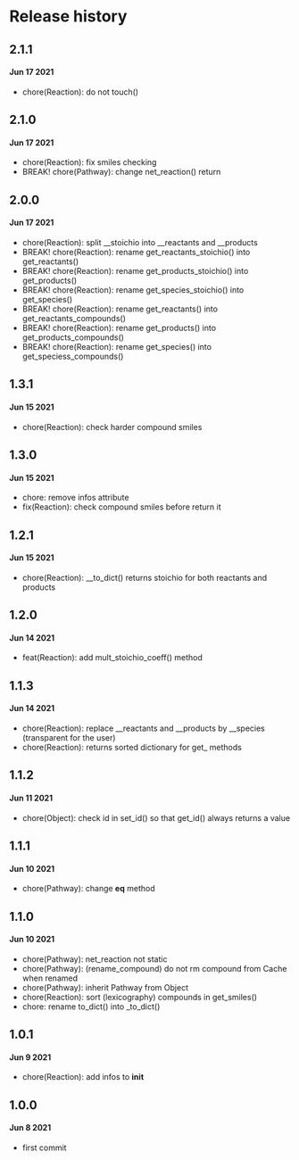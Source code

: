 # Release history

## 2.1.1
#### Jun 17 2021
- chore(Reaction): do not touch()

## 2.1.0
#### Jun 17 2021
- chore(Reaction): fix smiles checking
- BREAK! chore(Pathway): change net_reaction() return

## 2.0.0
#### Jun 17 2021
- chore(Reaction): split __stoichio into __reactants and __products
- BREAK! chore(Reaction): rename get_reactants_stoichio() into get_reactants()
- BREAK! chore(Reaction): rename get_products_stoichio() into get_products()
- BREAK! chore(Reaction): rename get_species_stoichio() into get_species()
- BREAK! chore(Reaction): rename get_reactants() into get_reactants_compounds()
- BREAK! chore(Reaction): rename get_products() into get_products_compounds()
- BREAK! chore(Reaction): rename get_species() into get_speciess_compounds()

## 1.3.1
#### Jun 15 2021
- chore(Reaction): check harder compound smiles

## 1.3.0
#### Jun 15 2021
- chore: remove infos attribute
- fix(Reaction): check compound smiles before return it

## 1.2.1
#### Jun 15 2021
- chore(Reaction): __to_dict() returns stoichio for both reactants and products

## 1.2.0
#### Jun 14 2021
- feat(Reaction): add mult_stoichio_coeff() method

## 1.1.3
#### Jun 14 2021
- chore(Reaction): replace __reactants and __products by __species (transparent for the user)
- chore(Reaction): returns sorted dictionary for get_ methods

## 1.1.2
#### Jun 11 2021
- chore(Object): check id in set_id() so that get_id() always returns a value

## 1.1.1
#### Jun 10 2021
- chore(Pathway): change __eq__ method

## 1.1.0
#### Jun 10 2021
- chore(Pathway): net_reaction not static
- chore(Pathway): (rename_compound) do not rm compound from Cache when renamed
- chore(Pathway): inherit Pathway from Object
- chore(Reaction): sort (lexicography) compounds in get_smiles()
- chore: rename to_dict() into _to_dict()

## 1.0.1
#### Jun 9 2021
- chore(Reaction): add infos to __init__

## 1.0.0
#### Jun 8 2021
- first commit
